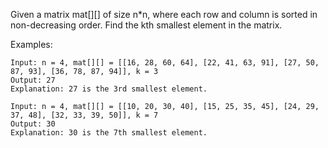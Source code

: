 Given a matrix mat[][] of size n*n, where each row and column is sorted in non-decreasing order. Find the kth smallest element in the matrix.

Examples:
```
Input: n = 4, mat[][] = [[16, 28, 60, 64], [22, 41, 63, 91], [27, 50, 87, 93], [36, 78, 87, 94]], k = 3
Output: 27
Explanation: 27 is the 3rd smallest element.

```



```
Input: n = 4, mat[][] = [[10, 20, 30, 40], [15, 25, 35, 45], [24, 29, 37, 48], [32, 33, 39, 50]], k = 7
Output: 30
Explanation: 30 is the 7th smallest element.

```

